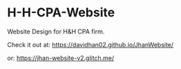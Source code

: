 # H-H-CPA-Website
Website Design for H&amp;H CPA firm.

Check it out at: https://davidhan02.github.io/JhanWebsite/

or: https://jhan-website-v2.glitch.me/
